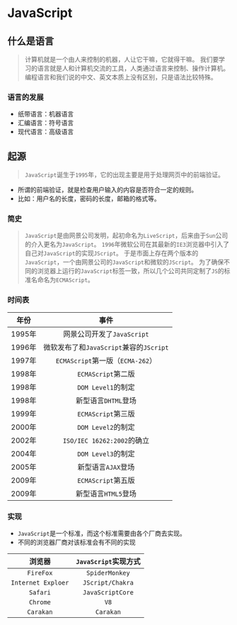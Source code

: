 # JavaScript

## 什么是语言

> 计算机就是一个由人来控制的机器，人让它干嘛，它就得干嘛。
> 我们要学习的语言就是人和计算机交流的工具，人类通过语言来控制、操作计算机。
> 编程语言和我们说的中文、英文本质上没有区别，只是语法比较特殊。

### 语言的发展

- 纸带语言：机器语言
- 汇编语言：符号语言
- 现代语言：高级语言

## 起源

> `JavaScript`诞生于`1995`年，它的出现主要是用于处理网页中的前端验证。

- 所谓的前端验证，就是检查用户输入的内容是否符合一定的规则。
- 比如：用户名的长度，密码的长度，邮箱的格式等。

### 简史

> `JavaScript`是由网景公司发明，起初命名为`LiveScript`，后来由于`Sun`公司的介入更名为`JavaScript`。
> `1996`年微软公司在其最新的`IE3`浏览器中引入了自己对`JavaScript`的实现`JScript`。
> 于是市面上存在两个版本的`JavaScript`，一个由网景公司的`JavaScript`和微软的`JScript`。
> 为了确保不同的浏览器上运行的`JavaScript`标签一致，所以几个公司共同定制了`JS`的标准名命名为`ECMAScript`。

### 时间表

|  年份  |                  事件                   |
| :----: | :-------------------------------------: |
| 1995年 |       网景公司开发了`JavaScript`        |
| 1996年 | 微软发布了和`JavaScript`兼容的`JScript` |
| 1997年 |    `ECMAScript`第一版（`ECMA-262`）     |
| 1998年 |           `ECMAScript`第二版            |
| 1998年 |           `DOM Level1`的制定            |
| 1998年 |           新型语言`DHTML`登场           |
| 1999年 |           `ECMAScript`第三版            |
| 2000年 |           `DOM Level2`的制定            |
| 2002年 |       `ISO/IEC 16262:2002`的确立        |
| 2004年 |           `DOM Level3`的制定            |
| 2005年 |           新型语言`AJAX`登场            |
| 2009年 |           `ECMAScript`第五版            |
| 2009年 |           新型语言`HTML5`登场           |

### 实现

- `JavaScript`是一个标准，而这个标准需要由各个厂商去实现。
- 不同的浏览器厂商对该标准会有不同的实现

|       浏览器       | `JavaScript`实现方式 |
| :----------------: | :------------------: |
|     `FireFox`      |    `SpiderMonkey`    |
| `Internet Exploer` |   `JScript/Chakra`   |
|      `Safari`      |   `JavaScriptCore`   |
|      `Chrome`      |         `V8`         |
|     `Carakan`      |      `Carakan`       |

